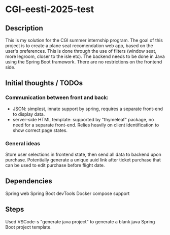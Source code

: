 # CGI-eesti-2025-test

## Description

This is my solution for the CGI summer internship program. The goal of this project is to create a plane seat recomendation web app, based on the user's preferences. This is done through the use of filters (window seat, more legroom, closer to the isle etc). The backend needs to be done in Java using the Spring Boot framework. There are no restrictions on the frontend side.

## Initial thoughts / TODOs

### Communication between front and back:

- JSON:
  simplest, innate support by spring, requires a separate front-end to display data.
- server-side HTML template:
  supported by "thymeleaf" package, no need for a separate front-end. Relies heavily on client identification to show correct page states.

### General ideas

Store user selections in frontend state, then send all data to backend upon purchase.
Potentially generate a unique uuid link after ticket purchase that can be used to edit purchase before flight date.

## Dependencies

Spring web
Spring Boot devTools
Docker compose support

## Steps

Used VSCode-s "generate java project" to generate a blank java Spring Boot project template.
